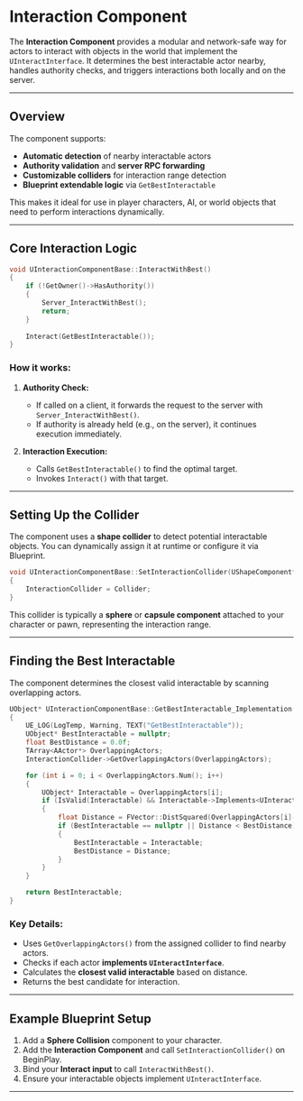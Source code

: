 # Interaction Component

The **Interaction Component** provides a modular and network-safe way for actors to interact with objects in the world that implement the `UInteractInterface`. It determines the best interactable actor nearby, handles authority checks, and triggers interactions both locally and on the server.

---

## Overview

The component supports:

* **Automatic detection** of nearby interactable actors
* **Authority validation** and **server RPC forwarding**
* **Customizable colliders** for interaction range detection
* **Blueprint extendable logic** via `GetBestInteractable`

This makes it ideal for use in player characters, AI, or world objects that need to perform interactions dynamically.

---

## Core Interaction Logic

```cpp
void UInteractionComponentBase::InteractWithBest()
{
	if (!GetOwner()->HasAuthority())
	{
		Server_InteractWithBest();
		return;
	}
	
	Interact(GetBestInteractable());
}
```

### How it works:

1. **Authority Check:**

   * If called on a client, it forwards the request to the server with `Server_InteractWithBest()`.
   * If authority is already held (e.g., on the server), it continues execution immediately.

2. **Interaction Execution:**

   * Calls `GetBestInteractable()` to find the optimal target.
   * Invokes `Interact()` with that target.

---

## Setting Up the Collider

The component uses a **shape collider** to detect potential interactable objects.
You can dynamically assign it at runtime or configure it via Blueprint.

```cpp
void UInteractionComponentBase::SetInteractionCollider(UShapeComponent* Collider)
{
	InteractionCollider = Collider;
}
```

This collider is typically a **sphere** or **capsule component** attached to your character or pawn, representing the interaction range.

---

## Finding the Best Interactable

The component determines the closest valid interactable by scanning overlapping actors.

```cpp
UObject* UInteractionComponentBase::GetBestInteractable_Implementation() const
{
	UE_LOG(LogTemp, Warning, TEXT("GetBestInteractable"));
	UObject* BestInteractable = nullptr;
	float BestDistance = 0.0f;
	TArray<AActor*> OverlappingActors;
	InteractionCollider->GetOverlappingActors(OverlappingActors);

	for (int i = 0; i < OverlappingActors.Num(); i++)
	{
		UObject* Interactable = OverlappingActors[i];
		if (IsValid(Interactable) && Interactable->Implements<UInteractInterface>())
		{
			float Distance = FVector::DistSquared(OverlappingActors[i]->GetActorLocation(), GetOwner()->GetActorLocation());
			if (BestInteractable == nullptr || Distance < BestDistance)
			{
				BestInteractable = Interactable;
				BestDistance = Distance;
			}
		}
	}

	return BestInteractable;
}
```

### Key Details:

* Uses `GetOverlappingActors()` from the assigned collider to find nearby actors.
* Checks if each actor **implements `UInteractInterface`**.
* Calculates the **closest valid interactable** based on distance.
* Returns the best candidate for interaction.

---

## Example Blueprint Setup

1. Add a **Sphere Collision** component to your character.
2. Add the **Interaction Component** and call `SetInteractionCollider()` on BeginPlay.
3. Bind your **Interact input** to call `InteractWithBest()`.
4. Ensure your interactable objects implement `UInteractInterface`.

---
